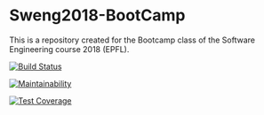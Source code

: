 # Sweng2018-BootCamp
This is a repository created for the Bootcamp class of the Software Engineering course 2018 (EPFL).

[![Build Status](https://travis-ci.org/AAA97AAA/Sweng2018-BootCamp.svg?branch=master)](https://travis-ci.org/AAA97AAA/Sweng2018-BootCamp)

[![Maintainability](https://api.codeclimate.com/v1/badges/de18874628fb44723dac/maintainability)](https://codeclimate.com/github/AAA97AAA/Sweng2018-BootCamp/maintainability)

[![Test Coverage](https://api.codeclimate.com/v1/badges/de18874628fb44723dac/test_coverage)](https://codeclimate.com/github/AAA97AAA/Sweng2018-BootCamp/test_coverage)
